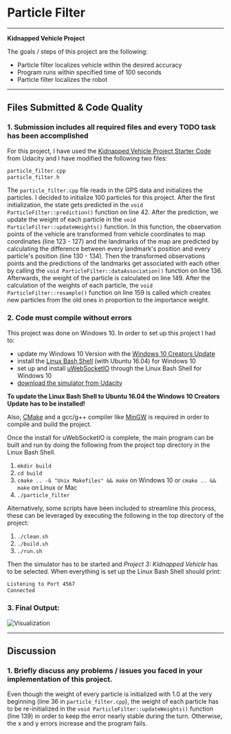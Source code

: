 # Particle Filter
---

**Kidnapped Vehicle Project**

The goals / steps of this project are the following:

* Particle filter localizes vehicle within the desired accuracy
* Program runs within specified time of 100 seconds
* Particle filter localizes the robot

[//]: # (References)
[simulator]: https://github.com/udacity/self-driving-car-sim/releases
[win 10 update]: https://support.microsoft.com/de-de/help/4028685/windows-get-the-windows-10-creators-update
[uWebSocketIO]: https://github.com/uWebSockets/uWebSockets
[linux on win 10]: https://www.howtogeek.com/249966/how-to-install-and-use-the-linux-bash-shell-on-windows-10/
[MinGW]: http://www.mingw.org/
[CMake]: https://cmake.org/install/
[udacity code]: https://github.com/udacity/CarND-Kidnapped-Vehicle-Project
[output image]: ./imgs/particle-filter.gif "Kidnapped Vehicle Project (Particle Filter)"

---

## Files Submitted & Code Quality

### 1. Submission includes all required files and every TODO task has been accomplished 

For this project, I have used the [Kidnapped Vehicle Project Starter Code][udacity code] from Udacity and I have modified the following two files:
```cpp
particle_filter.cpp
particle_filter.h
```

The ```particle_filter.cpp``` file reads in the GPS data and initializes the particles. I decided to initialize 100 particles for this project. After the first initialization, the state gets predicted in the `void ParticleFilter::prediction()` function on line 42. After the prediction, we update the weight of each particle in the `void ParticleFilter::updateWeights()` function. In this function, the observation points of the vehicle are transformed from vehicle coordinates to map coordinates (line 123 - 127) and the landmarks of the map are predicted by calculating the difference between every landmark's position and every particle's position (line 130 - 134). Then the transformed observations points and the predictions of the landmarks get associated with each other by calling the `void ParticleFilter::dataAssociation()` function on line 136. Afterwards, the weight of the particle is calculated on line 149.
After the calculation of the weights of each particle, the `void ParticleFilter::resample()` function on line 159 is called which creates new particles from the old ones in proportion to the importance weight.

### 2. Code must compile without errors

This project was done on Windows 10. In order to set up this project I had to:
* update my Windows 10 Version with the [Windows 10 Creators Update][win 10 update]
* install the [Linux Bash Shell][linux on win 10] (with Ubuntu 16.04) for Windows 10
* set up and install [uWebSocketIO][uWebSocketIO] through the Linux Bash Shell for Windows 10
* [download the simulator from Udacity][simulator]

**To update the Linux Bash Shell to Ubuntu 16.04 the Windows 10 Creators Update has to be installed!**

Also, [CMake][CMake] and a gcc/g++ compiler like [MinGW][MinGW] is required in order to compile and build the project.

Once the install for uWebSocketIO is complete, the main program can be built and run by doing the following from the project top directory in the Linux Bash Shell.

1. `mkdir build`
2. `cd build`
3. `cmake .. -G "Unix Makefiles" && make` on Windows 10 or `cmake .. && make` on Linux or Mac
4. `./particle_filter`

Alternatively, some scripts have been included to streamline this process, these can be leveraged by executing the following in the top directory of the project:

1. `./clean.sh`
2. `./build.sh`
3. `./run.sh`

Then the simulator has to be started and *Project 3: Kidnapped Vehicle* has to be selected. When everything is set up the Linux Bash Shell should print: 
```bash 
Listening to Port 4567
Connected
```

### 3. Final Output:
![Visualization][output image]

---

## Discussion

### 1. Briefly discuss any problems / issues you faced in your implementation of this project.
Even though the weight of every particle is initialized with 1.0 at the very beginning (line 36 in `particle_filter.cpp`), the weight of each particle has to be re-initialized in the `void ParticleFilter::updateWeights()` function (line 139) in order to keep the error nearly stable during the turn. Otherwise, the x and y errors increase and the program fails. 